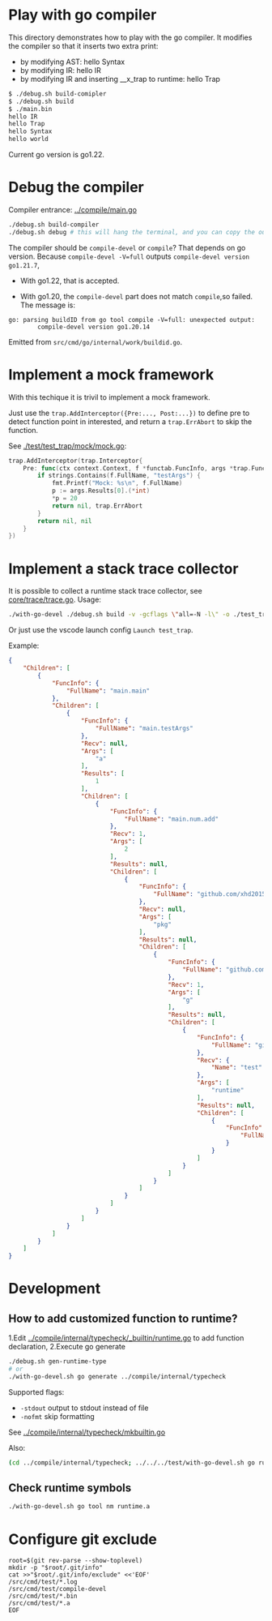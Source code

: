 # Play with go compiler
This directory demonstrates how to play with the go compiler.
It modifies the compiler so that it inserts two extra print:
 - by modifying AST: hello Syntax
 - by modifying IR: hello IR
 - by modifying IR and inserting __x_trap to runtime: hello Trap

```sh
$ ./debug.sh build-comipler
$ ./debug.sh build
$ ./main.bin 
hello IR
hello Trap
hello Syntax
hello world
```

Current go version is go1.22.

# Debug the compiler
Compiler entrance: [../compile/main.go](../compile/main.go)

```sh
./debug.sh build-compiler
./debug.sh debug # this will hang the terminal, and you can copy the output configuration to .vscode
```

The compiler should be `compile-devel` or `compile`? That depends on go version.
Because `compile-devel -V=full` outputs `compile-devel version go1.21.7`,

- With go1.22, that is accepted.

- With go1.20, the `compile-devel` part does not match `compile`,so failed.
  The message is:
```
go: parsing buildID from go tool compile -V=full: unexpected output:
        compile-devel version go1.20.14
```
Emitted from `src/cmd/go/internal/work/buildid.go`.

# Implement a mock framework
With this techique it is trivil to implement a mock framework.

Just use the `trap.AddInterceptor({Pre:..., Post:...})` to define pre to detect function point in interested, and return a `trap.ErrAbort` to skip the function.

See [./test/test_trap/mock/mock.go](./test/test_trap/mock/mock.go):
```go
trap.AddInterceptor(trap.Interceptor{
    Pre: func(ctx context.Context, f *functab.FuncInfo, args *trap.FuncArgs) (interface{}, error) {
        if strings.Contains(f.FullName, "testArgs") {
            fmt.Printf("Mock: %s\n", f.FullName)
            p := args.Results[0].(*int)
            *p = 20
            return nil, trap.ErrAbort
        }
        return nil, nil
    }
})
```

# Implement a stack trace collector
It is possible to collect a runtime stack trace collector, see [core/trace/trace.go](core/trace/trace.go).
Usage:
```sh
./with-go-devel ./debug.sh build -v -gcflags \"all=-N -l\" -o ./test_trap.bin ./test/test_trap
```
Or just use the vscode launch config `Launch test_trap`.


Example:
```json
{
    "Children": [
        {
            "FuncInfo": {
                "FullName": "main.main"
            },
            "Children": [
                {
                    "FuncInfo": {
                        "FullName": "main.testArgs"
                    },
                    "Recv": null,
                    "Args": [
                        "a"
                    ],
                    "Results": [
                        1
                    ],
                    "Children": [
                        {
                            "FuncInfo": {
                                "FullName": "main.num.add"
                            },
                            "Recv": 1,
                            "Args": [
                                2
                            ],
                            "Results": null,
                            "Children": [
                                {
                                    "FuncInfo": {
                                        "FullName": "github.com/xhd2015/xgo/runtime/pkg.Hello"
                                    },
                                    "Recv": null,
                                    "Args": [
                                        "pkg"
                                    ],
                                    "Results": null,
                                    "Children": [
                                        {
                                            "FuncInfo": {
                                                "FullName": "github.com/xhd2015/xgo/runtime/pkg.Mass.Print"
                                            },
                                            "Recv": 1,
                                            "Args": [
                                                "g"
                                            ],
                                            "Results": null,
                                            "Children": [
                                                {
                                                    "FuncInfo": {
                                                        "FullName": "github.com/xhd2015/xgo/runtime/pkg.(*Person).Greet"
                                                    },
                                                    "Recv": {
                                                        "Name": "test"
                                                    },
                                                    "Args": [
                                                        "runtime"
                                                    ],
                                                    "Results": null,
                                                    "Children": [
                                                        {
                                                            "FuncInfo": {
                                                                "FullName": "github.com/xhd2015/xgo/runtime/pkg.Hello.func1"
                                                            }
                                                        }
                                                    ]
                                                }
                                            ]
                                        }
                                    ]
                                }
                            ]
                        }
                    ]
                }
            ]
        }
    ]
}
```

# Development
## How to add customized function to runtime?
1.Edit [../compile/internal/typecheck/_builtin/runtime.go](../compile/internal/typecheck/_builtin/runtime.go) to add function declaration,
2.Execute go generate
```sh
./debug.sh gen-runtime-type
# or
./with-go-devel.sh go generate ../compile/internal/typecheck
```

Supported flags:
- `-stdout`  output to stdout instead of file
- `-nofmt` skip formatting

See [../compile/internal/typecheck/mkbuiltin.go](../compile/internal/typecheck/mkbuiltin.go)

Also:
```sh
(cd ../compile/internal/typecheck; ../../../test/with-go-devel.sh go run ./mkbuiltin.go -stdout -nofmt)
```

## Check runtime symbols
```sh
./with-go-devel.sh go tool nm runtime.a
```

# Configure git exclude
```
root=$(git rev-parse --show-toplevel)
mkdir -p "$root/.git/info"
cat >>"$root/.git/info/exclude" <<'EOF'
/src/cmd/test/*.log
/src/cmd/test/compile-devel
/src/cmd/test/*.bin
/src/cmd/test/*.a
EOF
```